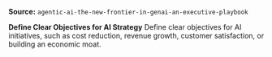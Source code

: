 **Source:** `agentic-ai-the-new-frontier-in-genai-an-executive-playbook`

**Define Clear Objectives for AI Strategy**
Define clear objectives for AI initiatives, such as cost reduction, revenue growth, customer satisfaction, or building an economic moat.
